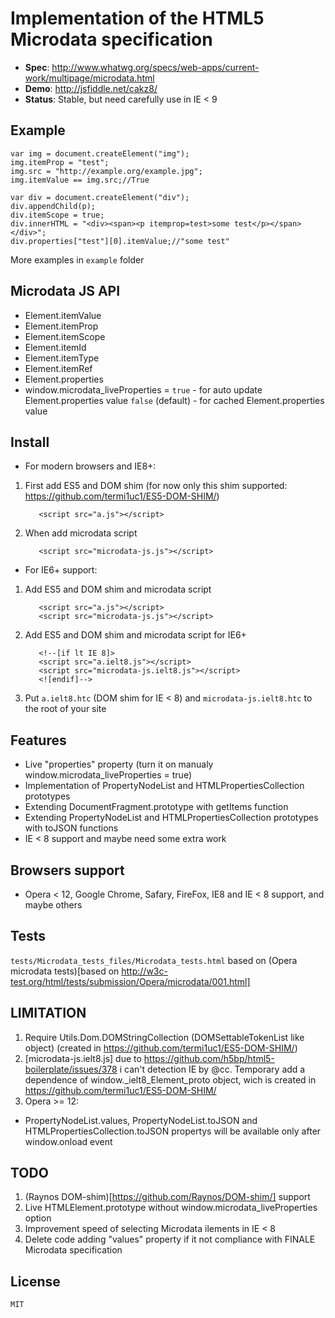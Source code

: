 # Implementation of the HTML5 Microdata specification

- __Spec__: http://www.whatwg.org/specs/web-apps/current-work/multipage/microdata.html
- __Demo__: http://jsfiddle.net/cakz8/
- __Status__: Stable, but need carefully use in IE < 9

## Example

    var img = document.createElement("img");
    img.itemProp = "test";
    img.src = "http://example.org/example.jpg";
    img.itemValue == img.src;//True
	
    var div = document.createElement("div");
    div.appendChild(p);
    div.itemScope = true;
    div.innerHTML = "<div><span><p itemprop=test>some test</p></span></div>";
    div.properties["test"][0].itemValue;//"some test"
		
More examples in `example` folder

## Microdata JS API

 - Element.itemValue
 - Element.itemProp
 - Element.itemScope
 - Element.itemId
 - Element.itemType
 - Element.itemRef
 - Element.properties
 - window.microdata_liveProperties = 
	`true` - for auto update Element.properties value
	`false` (default) - for cached Element.properties value

## Install
 - For modern browsers and IE8+:
  1. First add ES5 and DOM shim (for now only this shim supported: https://github.com/termi1uc1/ES5-DOM-SHIM/)

            <script src="a.js"></script>

  2. When add microdata script

            <script src="microdata-js.js"></script>

 - For IE6+ support:
  1. Add ES5 and DOM shim and microdata script

            <script src="a.js"></script>
            <script src="microdata-js.js"></script>
  2. Add ES5 and DOM shim and microdata script for IE6+

            <!--[if lt IE 8]>
            <script src="a.ielt8.js"></script>
            <script src="microdata-js.ielt8.js"></script>
            <![endif]-->
	
  3. Put `a.ielt8.htc` (DOM shim for IE < 8) and `microdata-js.ielt8.htc` to the root of your site

## Features

 - Live "properties" property (turn it on manualy window.microdata_liveProperties = true)
 - Implementation of PropertyNodeList and HTMLPropertiesCollection prototypes
 - Extending DocumentFragment.prototype with getItems function
 - Extending PropertyNodeList and HTMLPropertiesCollection prototypes with toJSON functions
 - IE < 8 support and maybe need some extra work
 
## Browsers support

 - Opera < 12, Google Chrome, Safary, FireFox, IE8 and IE < 8 support, and maybe others

## Tests

`tests/Microdata_tests_files/Microdata_tests.html` based on (Opera microdata tests)[based on http://w3c-test.org/html/tests/submission/Opera/microdata/001.html]
		
## LIMITATION

 1. Require Utils.Dom.DOMStringCollection (DOMSettableTokenList like object) (created in https://github.com/termi1uc1/ES5-DOM-SHIM/)
 2. [microdata-js.ielt8.js] due to https://github.com/h5bp/html5-boilerplate/issues/378 i can't detection IE by @cc. Temporary add a dependence of window._ielt8_Element_proto object, wich is created in https://github.com/termi1uc1/ES5-DOM-SHIM/
 3. Opera >= 12:
  - PropertyNodeList.values, PropertyNodeList.toJSON and HTMLPropertiesCollection.toJSON propertys will be available only after window.onload event

## TODO

 1. (Raynos DOM-shim)[https://github.com/Raynos/DOM-shim/] support
 2. Live HTMLElement.prototype without window.microdata_liveProperties option
 3. Improvement speed of selecting Microdata ilements in IE < 8
 4. Delete code adding "values" property if it not compliance with FINALE Microdata specification
 
## License

    MIT